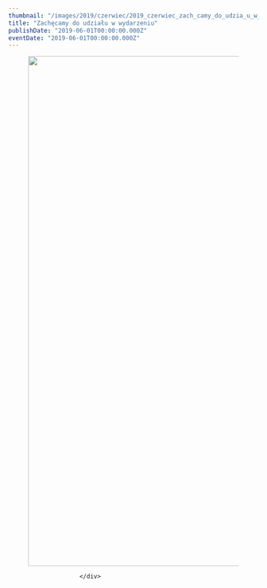 ```yaml
---
thumbnail: "/images/2019/czerwiec/2019_czerwiec_zach_camy_do_udzia_u_w_wydarzeniu_2019_06_zach_camy_do_udzia_u_w_wydarzeniu_TNS-Zawichost-27-cewcaplakat-709x1024.jpg"
title: "Zachęcamy do udziału w wydarzeniu"
publishDate: "2019-06-01T00:00:00.000Z"
eventDate: "2019-06-01T00:00:00.000Z"
---
```


<div class="entry-content">
							
							
<figure class="wp-block-image"><img fetchpriority="high" decoding="async" width="709" height="1024" src="/images/2019/czerwiec/2019_czerwiec_zach_camy_do_udzia_u_w_wydarzeniu_2019_06_zach_camy_do_udzia_u_w_wydarzeniu_TNS-Zawichost-27-cewcaplakat-709x1024.jpg" alt="" class="wp-image-6631" srcset="/images/2019/czerwiec/2019_czerwiec_zach_camy_do_udzia_u_w_wydarzeniu_2019_06_zach_camy_do_udzia_u_w_wydarzeniu_TNS-Zawichost-27-cewcaplakat-709x1024.jpg 709w, /images/2019/czerwiec/TNS-Zawichost-27-cewcaplakat-208x300.jpg 208w, /images/2019/czerwiec/TNS-Zawichost-27-cewcaplakat-768x1109.jpg 768w, /images/2019/czerwiec/TNS-Zawichost-27-cewcaplakat.jpg 800w" sizes="(max-width: 709px) 100vw, 709px"></figure>
						
						</div>
